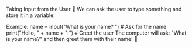 Taking Input from the User 🤔
We can ask the user to type something and store it in a variable.

Example:
name = input("What is your name? ")  # Ask for the name
print("Hello, " + name + "!")  # Greet the user
The computer will ask: "What is your name?" and then greet them with their name! 👋


